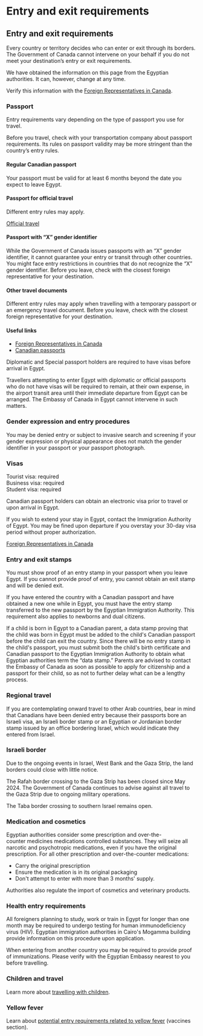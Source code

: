 # Entry and exit requirements

## Entry and exit requirements

Every country or territory decides who can enter or exit through its borders. The Government of Canada cannot intervene on your behalf if you do not meet your destination’s entry or exit requirements.

We have obtained the information on this page from the Egyptian authorities. It can, however, change at any time.

Verify this information with the [Foreign Representatives in Canada](https://www.international.gc.ca/protocol-protocole/reps.aspx?lang=eng).

### Passport

Entry requirements vary depending on the type of passport you use for travel.

Before you travel, check with your transportation company about passport requirements. Its rules on passport validity may be more stringent than the country’s entry rules.

#### Regular Canadian passport

Your passport must be valid for at least 6 months beyond the date you expect to leave Egypt.

#### Passport for official travel

Different entry rules may apply.

[Official travel](https://www.canada.ca/en/immigration-refugees-citizenship/services/canadian-passports/official-travel.html)

#### Passport with “X” gender identifier

While the Government of Canada issues passports with an “X” gender identifier, it cannot guarantee your entry or transit through other countries. You might face entry restrictions in countries that do not recognize the “X” gender identifier. Before you leave, check with the closest foreign representative for your destination.

#### Other travel documents

Different entry rules may apply when travelling with a temporary passport or an emergency travel document. Before you leave, check with the closest foreign representative for your destination.

#### Useful links

* [Foreign Representatives in Canada](https://www.international.gc.ca/protocol-protocole/reps.aspx?lang=eng)
* [Canadian passports](http://www.canada.ca/passport)

Diplomatic and Special passport holders are required to have visas before arrival in Egypt.

Travellers attempting to enter Egypt with diplomatic or official passports who do not have visas will be required to remain, at their own expense, in the airport transit area until their immediate departure from Egypt can be arranged. The Embassy of Canada in Egypt cannot intervene in such matters.

### Gender expression and entry procedures

You may be denied entry or subject to invasive search and screening if your gender expression or physical appearance does not match the gender identifier in your passport or your passport photograph.

### Visas

Tourist visa: required  
Business visa: required  
Student visa: required

Canadian passport holders can obtain an electronic visa prior to travel or upon arrival in Egypt.

If you wish to extend your stay in Egypt, contact the Immigration Authority of Egypt. You may be fined upon departure if you overstay your 30-day visa period without proper authorization.

[Foreign Representatives in Canada](https://www.international.gc.ca/protocol-protocole/reps.aspx?lang=eng&_ga=2.139854768.2040528142.1696379474-967478128.1673447843)

### Entry and exit stamps

You must show proof of an entry stamp in your passport when you leave Egypt. If you cannot provide proof of entry, you cannot obtain an exit stamp and will be denied exit.

If you have entered the country with a Canadian passport and have obtained a new one while in Egypt, you must have the entry stamp transferred to the new passport by the Egyptian Immigration Authority. This requirement also applies to newborns and dual citizens.

If a child is born in Egypt to a Canadian parent, a data stamp proving that the child was born in Egypt must be added to the child's Canadian passport before the child can exit the country. Since there will be no entry stamp in the child's passport, you must submit both the child's birth certificate and Canadian passport to the Egyptian Immigration Authority to obtain what Egyptian authorities term the “data stamp.” Parents are advised to contact the Embassy of Canada as soon as possible to apply for citizenship and a passport for their child, so as not to further delay what can be a lengthy process.

### Regional travel

If you are contemplating onward travel to other Arab countries, bear in mind that Canadians have been denied entry because their passports bore an Israeli visa, an Israeli border stamp or an Egyptian or Jordanian border stamp issued by an office bordering Israel, which would indicate they entered from Israel.

### Israeli border

Due to the ongoing events in Israel, West Bank and the Gaza Strip, the land borders could close with little notice.

The Rafah border crossing to the Gaza Strip has been closed since May 2024. The Government of Canada continues to advise against all travel to the Gaza Strip due to ongoing military operations.

The Taba border crossing to southern Israel remains open.

### Medication and cosmetics

Egyptian authorities consider some prescription and over-the-counter medicines medications controlled substances. They will seize all narcotic and psychotropic medications, even if you have the original prescription. For all other prescription and over-the-counter medications:

* Carry the original prescription
* Ensure the medication is in its original packaging
* Don't attempt to enter with more than 3 months' supply.

Authorities also regulate the import of cosmetics and veterinary products.

### Health entry requirements

All foreigners planning to study, work or train in Egypt for longer than one month may be required to undergo testing for human immunodeficiency virus (HIV). Egyptian immigration authorities in Cairo's Mogamma building provide information on this procedure upon application.

When entering from another country you may be required to provide proof of immunizations. Please verify with the Egyptian Embassy nearest to you before travelling.

### Children and travel

Learn more about [travelling with children](http://travel.gc.ca/travelling/children).

### Yellow fever

Learn about [potential entry requirements related to yellow fever](#health) (vaccines section).